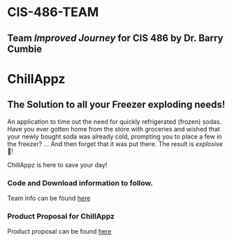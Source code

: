 # CIS-486-TEAM
## Team <em>Improved Journey</em> for CIS 486 by Dr. Barry Cumbie

# ChillAppz
## The Solution to all your Freezer exploding needs!
An application to time out the need for quickly refrigerated (frozen) sodas.
Have you ever gotten home from the store with groceries and wished that your newly bought soda was already cold, prompting you to place a few in the freezer? ... And then forget that it was put there. The result is _explosive_ 🤯!

ChillAppz is here to save your day!

### Code and Download information to follow.

Team info can be found [here](https://github.com/CatalyticWeb/CIS-486-TEAM/wiki)

### Product Proposal for ChillAppz
Product proposal can be found [here](https://github.com/CatalyticWeb/CIS-486-TEAM/wiki/PRODUCT-PROPOSAL)
